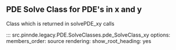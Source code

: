 PDE Solve Class for PDE's in x and y
----------------

Class which is returned in solvePDE_xy calls

::: src.pinnde.legacy.PDE.SolveClasses.pde_SolveClass_xy
    options:
        members_order: source
    rendering:
      show_root_heading: yes